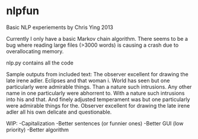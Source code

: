 nlpfun
======

Basic NLP experiements
by Chris Ying 2013

Currently I only have a basic Markov chain algorithm. There seems to be a bug where reading large files (>3000 words) is causing a crash due to overallocating memory.

nlp.py contains all the code

Sample outputs from included text:
The observer excellent for drawing the late irene adler.
Eclipses and that woman i.
World has seen but one particularly were admirable things.
Than a nature such intrusions.
Any other name in one particularly were abhorrent to.
With a nature such intrusions into his and that.
And finely adjusted temperament was but one particularly were admirable things for the.
Observer excellent for drawing the late irene adler all his own delicate and questionable.

WIP:
-Capitalization
-Better sentences (or funnier ones)
-Better GUI (low priority)
-Better algorithm
